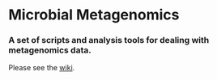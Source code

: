 # Microbial Metagenomics
### A set of scripts and analysis tools for dealing with metagenomics data.

Please see the [wiki](https://github.com/KPU-AGC/metagenomics/wiki).
